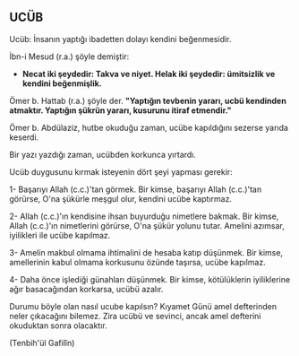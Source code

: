 ## UCÜB

Ucüb: İnsanın yaptığı ibadetten dolayı kendini beğenmesidir.

İbn-i Mesud (r.a.) şöyle demiştir:

- **Necat iki şeydedir: Takva ve niyet. Helak iki şeydedir: ümitsizlik ve kendini beğenmişlik.**

Ömer b. Hattab (r.a.) şöyle der. **"Yaptığın tevbenin yararı, ucbü kendinden atmaktır. Yaptığın şükrün yararı, kusurunu itiraf etmendir."**

Ömer b. Abdülaziz, hutbe okuduğu zaman, ucübe kapıldığını sezerse yarıda keserdi.

Bir yazı yazdığı zaman, ucübden korkunca yırtardı.

Ucüb duygusunu kırmak isteyenin dört şeyi yapması gerekir:

1- Başarıyı Allah (c.c.)'tan görmek. Bir kimse, başarıyı Allah (c.c.)'tan görürse, O'na şükürle meşgul olur, kendini ucübe kaptırmaz.

2- Allah (c.c.)'ın kendisine ihsan buyurduğu nimetlere bakmak. Bir kimse, Allah (c.c.)'ın nimetlerini görürse, O'na şükür yolunu tutar. Amelini azımsar, iyilikleri ile ucübe kapılmaz.

3- Amelin makbul olmama ihtimalini de hesaba katıp düşünmek. Bir kimse, amellerinin kabul olmama korkusunu özünde taşırsa, ucübe kapılmaz.

4- Daha önce işlediği günahları düşünmek. Bir kimse, kötülüklerin iyiliklerine ağır basacağından korkarsa, ucübü azalır.

Durumu böyle olan nasıl ucube kapılsın? Kıyamet Günü amel defterinden neler çıkacağını bilemez. Zira ucübü ve sevinci, ancak amel defterini okuduktan sonra olacaktır.

(Tenbih'ül Gafilîn)
